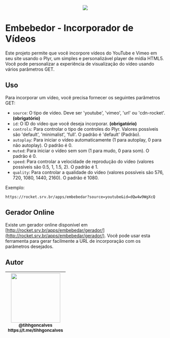 <p align="center">
 <img src="https://raw.githubusercontent.com/filipedeschamps/rss-feed-emitter/master/content/logo.gif">
</p>

# Embebedor - Incorporador de Vídeos

Este projeto permite que você incorpore vídeos do YouTube e Vimeo em seu site usando o Plyr, um simples e personalizável player de mídia HTML5. Você pode personalizar a experiência de visualização do vídeo usando vários parâmetros GET.

## Uso

Para incorporar um vídeo, você precisa fornecer os seguintes parâmetros GET:

- `source`: O tipo de vídeo. Deve ser 'youtube', 'vimeo', 'url' ou 'cdn-rocket'. **(obrigatório)**
- `id`: O ID do vídeo que você deseja incorporar. **(obrigatório)**
- `controls`: Para controlar o tipo de controles do Plyr. Valores possíveis são 'default', 'minimalist', 'full'. O padrão é 'default' (Padrão).
- `autoplay`: Para iniciar o vídeo automaticamente (1 para autoplay, 0 para não autoplay). O padrão é 0.
- `muted`: Para iniciar o vídeo sem som (1 para mudo, 0 para som). O padrão é 0.
- `speed`: Para controlar a velocidade de reprodução do vídeo (valores possíveis são 0.5, 1, 1.5, 2). O padrão é 1.
- `quality`: Para controlar a qualidade do vídeo (valores possíveis são 576, 720, 1080, 1440, 2160). O padrão é 1080.


Exemplo:

```
https://rocket.srv.br/apps/embebedar?source=youtube&id=dQw4w9WgXcQ
```

## Gerador Online

Existe um gerador online disponível em [http://rocket.srv.br/apps/embebedar/gerador/](http://rocket.srv.br/apps/embebedar/gerador/). Você pode usar esta ferramenta para gerar facilmente a URL de incorporação com os parâmetros desejados.


## Autor

| [<img src="https://avatars.githubusercontent.com/u/4672934?v=4" style="border:0;" width="155"><br><sub>@tihhgoncalves</sub><br><sub>https://t.me/tihhgoncalves</sub>](https://github.com/tihhgoncalves) |
| :---: |